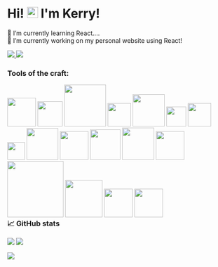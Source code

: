 

<!--
**klcreech/klcreech** is a ✨ _special_ ✨ repository because its `README.md` (this file) appears on your GitHub profile.

Here are some ideas to get you started:

- 🔭 I’m currently working on ...
- 🌱 I’m currently learning ...
- 👯 I’m looking to collaborate on ...
- 🤔 I’m looking for help with ...
- 💬 Ask me about ...
- 📫 How to reach me: ...
- 😄 Pronouns: ...
- ⚡ Fun fact: ...
-->

### <h1>Hi! <img src="https://user-images.githubusercontent.com/66389478/231745271-9ed4fa59-4a5e-4925-a506-35222a986e26.gif" width="25"/> I'm Kerry!</h1>




🌱 I’m currently learning React....<br>
🔭 I’m currently working on my personal website using React!

<a href="https://www.linkedin.com/in/kerry-creech/">
    <img src="https://img.shields.io/badge/LINKEDIN-12100E?logo=linkedin&color=282A36&logoColor=white" />
</a>
<a href="https://kerrycreech.art/">
    <img src="https://img.shields.io/badge/WEBSITE-12100E?logo=html5&color=282A36&logoColor=white" />
</a>

<h3>Tools of the craft:</h3>
<div style="float: left;">
<img src="https://img.shields.io/badge/HTML5-E34F26?style=for-the-badge&logo=html5&logoColor=white" width="65" />
<img src="https://img.shields.io/badge/CSS3-1572B6?style=for-the-badge&logo=css3&logoColor=white" width="57"/>
<img src="https://img.shields.io/badge/JavaScript-323330?style=for-the-badge&logo=javascript&logoColor=F7DF1E" width="95"/>
<img src="https://img.shields.io/badge/PHP-777BB4?style=for-the-badge&logo=php&logoColor=white" width="53"/>    
<img src="https://img.shields.io/badge/Python-FFD43B?style=for-the-badge&logo=python&logoColor=blue" width="73"/>   
<img src="https://img.shields.io/badge/C%23-239120?style=for-the-badge&logo=c-sharp&logoColor=white" width="45"/>  
<img src="https://img.shields.io/badge/C%2B%2B-00599C?style=for-the-badge&logo=c%2B%2B&logoColor=white" width="53"/> 
<img src="https://img.shields.io/badge/java-%23ED8B00.svg?style=for-the-badge&logo=java&logoColor=white" width="40"/>     
<img src="https://img.shields.io/badge/django-%23092E20.svg?style=for-the-badge&logo=django&logoColor=white" width="72"/>
<img src="https://img.shields.io/badge/flask-%23000.svg?style=for-the-badge&logo=flask&logoColor=white" width="65"/>
<img src="https://img.shields.io/badge/jquery-%230769AD.svg?style=for-the-badge&logo=jquery&logoColor=white" width="69"/>
<img src="https://img.shields.io/badge/node.js-6DA55F?style=for-the-badge&logo=node.js&logoColor=white" width="73"/>   
<img src="https://img.shields.io/badge/react-%2320232a.svg?style=for-the-badge&logo=react&logoColor=%2361DAFB" width="65"/> 
<img src="https://img.shields.io/badge/adobe%20photoshop-%2331A8FF.svg?style=for-the-badge&logo=adobe%20photoshop&logoColor=white" width="128"/>
<img src="https://img.shields.io/badge/Adobe%20XD-470137?style=for-the-badge&logo=Adobe%20XD&logoColor=#FF61F6" width="85"/>
<img src="https://img.shields.io/badge/Gimp-657D8B?style=for-the-badge&logo=gimp&logoColor=FFFFFF" width="65"/>
<img src="https://img.shields.io/badge/Krita-203759?style=for-the-badge&logo=krita&logoColor=EEF37B" width="65"/>
    
</div>


### 📈 GitHub stats

<img src="https://github-readme-stats.vercel.app/api/top-langs?username=klcreech&&layout=compact&theme=prussian"/>

<img src="https://github-readme-stats.vercel.app/api?username=klcreech&show_icons=true&theme=prussian"/>

<p><img src="https://github-readme-streak-stats.herokuapp.com/?user=klcreech&theme=prussian"/></p>



